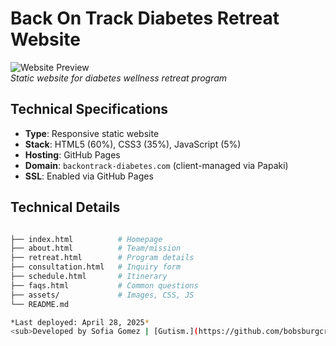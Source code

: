# Back On Track Diabetes Retreat Website

![Website Preview](https://drive.google.com/drive/folders/1gA6ls64N9ZULIKvedrttZh1Hpzmpgjla?usp=sharing)  
*Static website for diabetes wellness retreat program*

## Technical Specifications
- **Type**: Responsive static website
- **Stack**: HTML5 (60%), CSS3 (35%), JavaScript (5%)
- **Hosting**: GitHub Pages
- **Domain**: `backontrack-diabetes.com` (client-managed via Papaki)
- **SSL**: Enabled via GitHub Pages

## Technical Details
```bash

├── index.html          # Homepage
├── about.html          # Team/mission
├── retreat.html        # Program details
├── consultation.html   # Inquiry form
├── schedule.html       # Itinerary
├── faqs.html           # Common questions
├── assets/             # Images, CSS, JS
└── README.md

*Last deployed: April 28, 2025*  
<sub>Developed by Sofia Gomez | [Gutism.](https://github.com/bobsburgcreatives)</sub>
